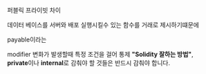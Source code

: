 퍼블릭 프라이빗 차이 

 데이터 베이스를 서버와 배포 
실행시킬수 있는 함수를 거래로 제시하기떄문에

payable이라는

modifier 변화가 발생할때 특정 조건을 걸어 통제
**"Solidity 잘하는 방법"**,  
**private**이나 **internal**로 감춰야 할 것들은 반드시 감춰야 합니다.
